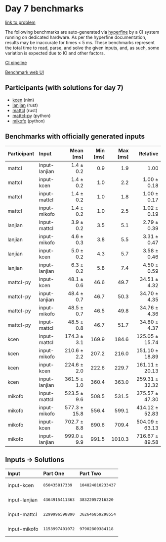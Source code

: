 # Day 7 benchmarks

[link to problem](https://adventofcode.com/2024/day/7)

The following benchmarks are auto-generated via
[hyperfine](https://github.com/sharkdp/hyperfine) by a CI system running on
dedicated hardware. As per the hyperfine documentation, results may be
inaccurate for times < 5 ms. These benchmarks represent the total time to read,
parse, and solve the given inputs, and, as such, some variation is expected due
to IO and other factors.

[CI pipeline](http://ci.papercode.net:8080/teams/main/pipelines/aoc2024)

[Benchmark web UI](https://aoc.ancalagon.black)


## Participants (with solutions for day 7)

- [kcen](https://github.com/kcen/aoc2024) (nim)
- [lanjian](https://github.com/lanjian/aoc-2024) (rust)
- [mattcl](https://github.com/mattcl/aoc2024) (rust)
- [mattcl-py](https://github.com/mattcl/aoc2024-py) (python)
- [mikofo](https://github.com/mikofo/aoc2024) (python)


## Benchmarks with officially generated inputs

| Participant | Input | Mean [ms] | Min [ms] | Max [ms] | Relative |
|:---|:---|---:|---:|---:|---:|
| mattcl | input-lanjian | 1.4 ± 0.2 | 0.9 | 1.9 | 1.00 |
| mattcl | input-kcen | 1.4 ± 0.2 | 1.0 | 2.2 | 1.00 ± 0.18 |
| mattcl | input-mattcl | 1.4 ± 0.2 | 1.0 | 1.8 | 1.00 ± 0.17 |
| mattcl | input-mikofo | 1.4 ± 0.2 | 1.0 | 2.5 | 1.02 ± 0.19 |
| lanjian | input-mattcl | 3.9 ± 0.2 | 3.5 | 5.1 | 2.79 ± 0.39 |
| lanjian | input-mikofo | 4.6 ± 0.3 | 3.8 | 5.5 | 3.31 ± 0.47 |
| lanjian | input-kcen | 5.0 ± 0.2 | 4.3 | 5.7 | 3.58 ± 0.46 |
| lanjian | input-lanjian | 6.3 ± 0.2 | 5.8 | 7.4 | 4.50 ± 0.59 |
| mattcl-py | input-kcen | 48.1 ± 0.6 | 46.6 | 49.7 | 34.51 ± 4.32 |
| mattcl-py | input-lanjian | 48.4 ± 0.7 | 46.7 | 50.3 | 34.70 ± 4.35 |
| mattcl-py | input-mikofo | 48.5 ± 0.7 | 46.5 | 49.8 | 34.76 ± 4.36 |
| mattcl-py | input-mattcl | 48.5 ± 0.8 | 46.7 | 51.7 | 34.80 ± 4.37 |
| kcen | input-mattcl | 174.3 ± 3.1 | 169.9 | 184.6 | 125.05 ± 15.74 |
| kcen | input-mikofo | 210.6 ± 2.2 | 207.2 | 216.0 | 151.10 ± 18.89 |
| kcen | input-kcen | 224.6 ± 2.0 | 222.6 | 229.7 | 161.11 ± 20.13 |
| kcen | input-lanjian | 361.5 ± 1.0 | 360.4 | 363.0 | 259.31 ± 32.32 |
| mikofo | input-mattcl | 523.5 ± 9.6 | 508.5 | 531.5 | 375.57 ± 47.30 |
| mikofo | input-mikofo | 577.3 ± 15.8 | 556.4 | 599.1 | 414.12 ± 52.83 |
| mikofo | input-kcen | 702.7 ± 8.8 | 690.6 | 709.4 | 504.09 ± 63.13 |
| mikofo | input-lanjian | 999.0 ± 9.9 | 991.5 | 1010.3 | 716.67 ± 89.58 |


## Inputs -> Solutions

| Input | Part One | Part Two |
|:---|:---|:---|
|input-kcen|<pre>850435817339</pre>|<pre>104824810233437</pre>|
|input-lanjian|<pre>4364915411363</pre>|<pre>38322057216320</pre>|
|input-mattcl|<pre>2299996598890</pre>|<pre>362646859298554</pre>|
|input-mikofo|<pre>1153997401072</pre>|<pre>97902809384118</pre>|